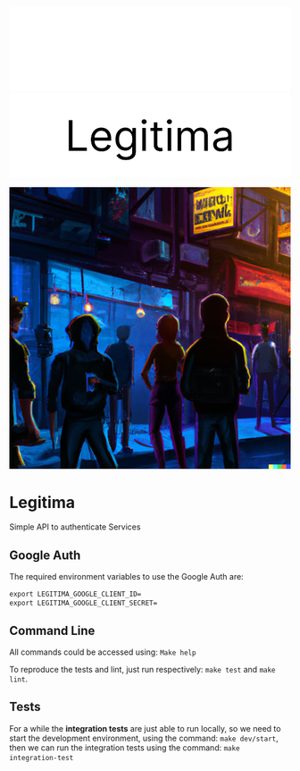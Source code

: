 
![Logo](/assets/blackbackground.png#gh-dark-mode-only)
![Logo](/assets/whitebackgorund.png#gh-light-mode-only)

![image](assets/legitima.png)

# Legitima

Simple API to authenticate Services


## Google Auth

The required environment variables to use the Google Auth are:

```
export LEGITIMA_GOOGLE_CLIENT_ID=
export LEGITIMA_GOOGLE_CLIENT_SECRET=
```


## Command Line

All commands could be accessed using: `Make help`

To reproduce the tests and lint, just run respectively: `make test` and `make lint`.

## Tests

For a while the **integration tests** are just able to run locally, so we need to start the development environment, using the command: `make dev/start`, then we can run the integration tests using the command: `make integration-test`
